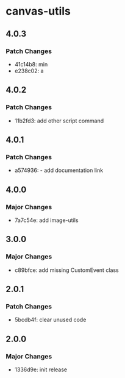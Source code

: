 # canvas-utils

## 4.0.3

### Patch Changes

- 41c14b8: min
- e238c02: a

## 4.0.2

### Patch Changes

- 11b2fd3: add other script command

## 4.0.1

### Patch Changes

- a574936: - add documentation link

## 4.0.0

### Major Changes

- 7a7c54e: add image-utils

## 3.0.0

### Major Changes

- c89bfce: add missing CustomEvent class

## 2.0.1

### Patch Changes

- 5bcdb4f: clear unused code

## 2.0.0

### Major Changes

- 1336d9e: init release
